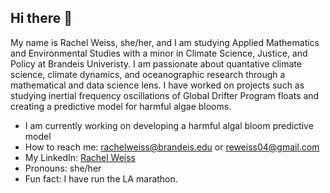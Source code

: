 ## Hi there 👋


My name is Rachel Weiss, she/her, and I am studying Applied Mathematics and Environmental Studies with a minor in Climate Science, Justice, and Policy at Brandeis Univeristy. I am passionate about quantative climate science, climate dynamics, and oceanographic research through a mathematical and data science lens. I have worked on projects such as studying inertial frequency oscillations of Global Drifter Program floats and creating a predictive model for harmful algae blooms. 

- I am currently working on developing a harmful algal bloom predictive model
- How to reach me: rachelweiss@brandeis.edu or reweiss04@gmail.com
- My LinkedIn: [Rachel Weiss](https://www.linkedin.com/in/rachelweiss0)
- Pronouns: she/her
- Fun fact: I have run the LA marathon.
